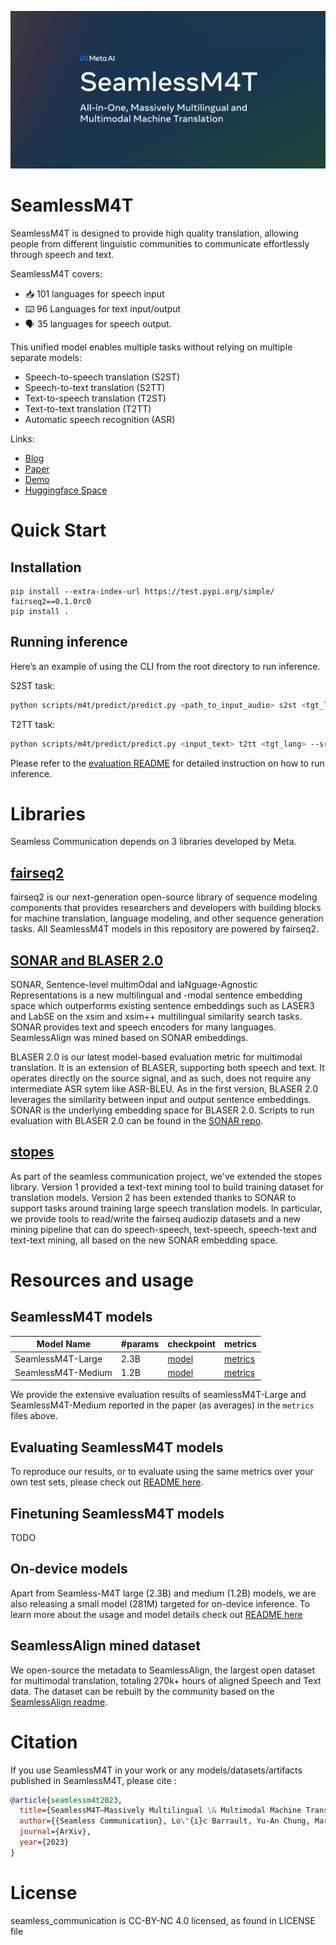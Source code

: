 ![](seamlessM4T.png)
# SeamlessM4T
SeamlessM4T is designed to provide high quality translation, allowing people from different linguistic communities to communicate effortlessly through speech and text.

SeamlessM4T covers:
- 📥 101 languages for speech input
- ⌨️ 96 Languages for text input/output
- 🗣️ 35 languages for speech output.

This unified model enables multiple tasks without relying on multiple separate models:
- Speech-to-speech translation (S2ST)
- Speech-to-text translation (S2TT)
- Text-to-speech translation (T2ST)
- Text-to-text translation (T2TT)
- Automatic speech recognition (ASR)

Links:
- [Blog](https://ai.meta.com/blog/seamless-m4t)
- [Paper]()
- [Demo](https://ai.meta.com/resources/models-and-libraries/seamless-communication/)
- [Huggingface Space](https://huggingface.co/spaces/facebook/seamless_m4t)

# Quick Start
## Installation

```
pip install --extra-index-url https://test.pypi.org/simple/ fairseq2==0.1.0rc0
pip install .
```

## Running inference

Here’s an example of using the CLI from the root directory to run inference.

S2ST task:
```bash
python scripts/m4t/predict/predict.py <path_to_input_audio> s2st <tgt_lang> --output_path <path_to_save_audio>
```
T2TT task:
```bash
python scripts/m4t/predict/predict.py <input_text> t2tt <tgt_lang> --src_lang <src_lang>
```

Please refer to the [evaluation README](scripts/m4t/predict) for detailed instruction on how to run inference.

# Libraries

Seamless Communication depends on 3 libraries developed by Meta.

## [fairseq2](https://github.com/facebookresearch/fairseq2)
fairseq2 is our next-generation open-source library of sequence modeling components that provides researchers and developers with building blocks for machine translation, language modeling, and other sequence generation tasks. All SeamlessM4T models in this repository are powered by fairseq2.

## [SONAR and BLASER 2.0](https://github.com/facebookresearch/SONAR)
SONAR, Sentence-level multimOdal and laNguage-Agnostic Representations is a new multilingual and -modal sentence embedding space which outperforms existing sentence embeddings such as LASER3 and LabSE on the xsim and xsim++ multilingual similarity search tasks. SONAR provides text and speech encoders for many languages. SeamlessAlign was mined based on SONAR embeddings.

BLASER 2.0 is our latest model-based evaluation metric for multimodal translation. It is an extension of BLASER, supporting both speech and text. It operates directly on the source signal, and as such, does not require any intermediate ASR sytem like ASR-BLEU. As in the first version, BLASER 2.0 leverages the similarity between input and output sentence embeddings. SONAR is the underlying embedding space for BLASER 2.0. Scripts to run evaluation with BLASER 2.0 can be found in the [SONAR repo](https://github.com/facebookresearch/SONAR).

## [stopes](https://github.com/facebookresearch/stopes)
As part of the seamless communication project, we've extended the stopes library. Version 1 provided a text-text mining tool to build training dataset for translation models. Version 2 has been extended thanks to SONAR to support tasks around training large speech translation models. In particular, we provide tools to read/write the fairseq audiozip datasets and a new mining pipeline that can do speech-speech, text-speech, speech-text and text-text mining, all based on the new SONAR embedding space.


# Resources and usage
## SeamlessM4T models
| Model Name         | #params | checkpoint                                                                              | metrics                                                                              |
| ------------------ | ------- | --------------------------------------------------------------------------------------- | ------------------------------------------------------------------------------------ |
| SeamlessM4T-Large  | 2.3B    | [model](https://huggingface.co/facebook/seamless-m4t-large/resolve/main/multitask_unity_large.pt)   | [metrics](https://dl.fbaipublicfiles.com/seamlessM4T/metrics/seamlessM4T_large.zip)  |
| SeamlessM4T-Medium | 1.2B    | [model](https://huggingface.co/facebook/seamless-m4t-medium/resolve/main/multitask_unity_medium.pt) | [metrics](https://dl.fbaipublicfiles.com/seamlessM4T/metrics/seamlessM4T_medium.zip) |

We provide the extensive evaluation results of seamlessM4T-Large and SeamlessM4T-Medium reported in the paper (as averages) in the `metrics` files above.

## Evaluating SeamlessM4T models
To reproduce our results, or to evaluate using the same metrics over your own test sets, please check out [README here](https://github.com/facebookresearch/seamless_communication/blob/main/docs/m4t/eval_README.md).

## Finetuning SeamlessM4T models

TODO

## On-device models
Apart from Seamless-M4T large (2.3B) and medium (1.2B) models, we are also releasing a small model (281M) targeted for on-device inference. To learn more about the usage and model details check out [README here](https://github.com/facebookresearch/seamless_communication/blob/main/docs/m4t/on_device_README.md)

## SeamlessAlign mined dataset
We open-source the metadata to SeamlessAlign, the largest open dataset for multimodal translation, totaling 270k+ hours of aligned Speech and Text data. The dataset can be rebuilt by the community based on the [SeamlessAlign readme](https://github.com/facebookresearch/seamless_communication/blob/main/docs/m4t/seamless_align_README.md).

# Citation
If you use SeamlessM4T in your work or any models/datasets/artifacts published in SeamlessM4T, please cite :

```bibtex
@article{seamlessm4t2023,
  title={SeamlessM4T—Massively Multilingual \& Multimodal Machine Translation},
  author={{Seamless Communication}, Lo\"{i}c Barrault, Yu-An Chung, Mariano Cora Meglioli, David Dale, Ning Dong, Paul-Ambroise Duquenne, Hady Elsahar, Hongyu Gong, Kevin Heffernan, John Hoffman, Christopher Klaiber, Pengwei Li, Daniel Licht, Jean Maillard, Alice Rakotoarison, Kaushik Ram Sadagopan, Guillaume Wenzek, Ethan Ye,  Bapi Akula, Peng-Jen Chen, Naji El Hachem, Brian Ellis, Gabriel Mejia Gonzalez, Justin Haaheim, Prangthip Hansanti, Russ Howes, Bernie Huang, Min-Jae Hwang, Hirofumi Inaguma, Somya Jain, Elahe Kalbassi, Amanda Kallet, Ilia Kulikov, Janice Lam, Daniel Li, Xutai Ma, Ruslan Mavlyutov, Benjamin Peloquin, Mohamed Ramadan, Abinesh Ramakrishnan, Anna Sun, Kevin Tran, Tuan Tran, Igor Tufanov, Vish Vogeti, Carleigh Wood, Yilin Yang, Bokai Yu, Pierre Andrews, Can Balioglu, Marta R. Costa-juss\`{a} \footnotemark[3], Onur \,{C}elebi,Maha Elbayad,Cynthia Gao, Francisco Guzm\'an, Justine Kao, Ann Lee, Alexandre Mourachko, Juan Pino, Sravya Popuri, Christophe Ropers, Safiyyah Saleem, Holger Schwenk, Paden Tomasello, Changhan Wang, Jeff Wang, Skyler Wang},
  journal={ArXiv},
  year={2023}
}
```
# License

seamless_communication is CC-BY-NC 4.0 licensed, as found in LICENSE file
